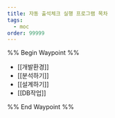 ```yaml
---
title: 자동 출석체크 실행 프로그램 목차
tags:
  - moc
order: 99999
---
```

%% Begin Waypoint %%
- [[개발환경]]
- [[분석하기]]
- [[설계하기]]
- [[DB작업]]

%% End Waypoint %%